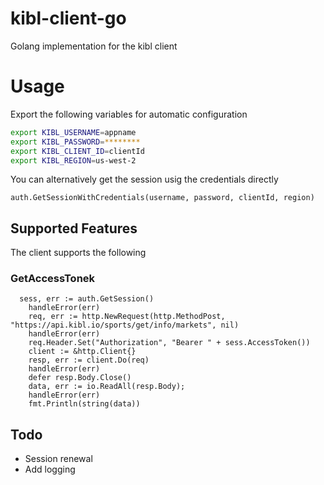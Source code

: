 # kibl-client-go

Golang implementation for the kibl client


# Usage
Export the following variables for automatic configuration

```bash
export KIBL_USERNAME=appname 
export KIBL_PASSWORD=******** 
export KIBL_CLIENT_ID=clientId 
export KIBL_REGION=us-west-2
```

You can alternatively get the session usig the credentials directly
```golang
auth.GetSessionWithCredentials(username, password, clientId, region)
```

## Supported Features

The client supports the following

### GetAccessTonek
```golang
  sess, err := auth.GetSession()
	handleError(err)
	req, err := http.NewRequest(http.MethodPost, "https://api.kibl.io/sports/get/info/markets", nil)
	handleError(err)
	req.Header.Set("Authorization", "Bearer " + sess.AccessToken())
	client := &http.Client{}
	resp, err := client.Do(req)
	handleError(err)
	defer resp.Body.Close()
	data, err := io.ReadAll(resp.Body);
	handleError(err)
	fmt.Println(string(data))
```

## Todo
- Session renewal
- Add logging